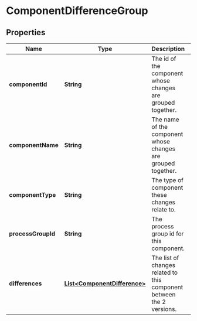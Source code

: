 # ComponentDifferenceGroup

## Properties
Name | Type | Description | Notes
------------ | ------------- | ------------- | -------------
**componentId** | **String** | The id of the component whose changes are grouped together. |  [optional]
**componentName** | **String** | The name of the component whose changes are grouped together. |  [optional]
**componentType** | **String** | The type of component these changes relate to. |  [optional]
**processGroupId** | **String** | The process group id for this component. |  [optional]
**differences** | [**List&lt;ComponentDifference&gt;**](ComponentDifference.md) | The list of changes related to this component between the 2 versions. |  [optional]
